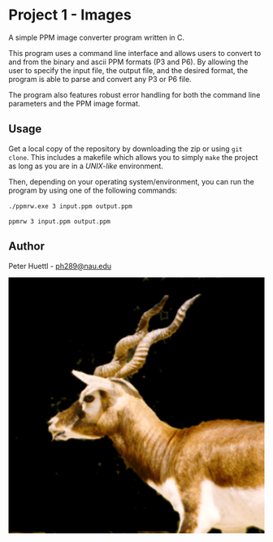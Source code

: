 # Project 1 - Images
A simple PPM image converter program written in C.

This program uses a command line interface and allows users to convert to and from the binary and ascii PPM formats (P3 and P6). By allowing the user to specify the input file, the output file, and the desired format, the program is able to parse and convert any P3 or P6 file.

The program also features robust error handling for both the command line parameters and the PPM image format.


## Usage
Get a local copy of the repository by downloading the zip or using `git clone`. This includes a makefile which allows you to simply `make` the project as long as you are in a *UNIX-like* environment.

Then, depending on your operating system/environment, you can run the program by using one of the following commands:

```
./ppmrw.exe 3 input.ppm output.ppm
```
```
ppmrw 3 input.ppm output.ppm
```


## Author
Peter Huettl - [ph289@nau.edu](mailto:ph289@nau.edu)

![test](examples/in-p3.png)
